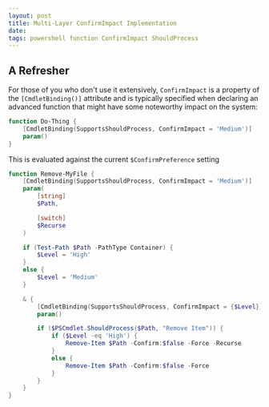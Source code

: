 ```yaml
---
layout: post
title: Multi-Layer ConfirmImpact Implementation
date:
tags: powershell function ConfirmImpact ShouldProcess
---
```


## A Refresher

For those of you who don't use it extensively, `ConfirmImpact` is a property of the
`[CmdletBinding()]` attribute and is typically specified when declaring an advanced function that
might have some noteworthy impact on the system:

```powershell
function Do-Thing {
    [CmdletBinding(SupportsShouldProcess, ConfirmImpact = 'Medium')]
    param()
}
```

This is evaluated against the current `$ConfirmPreference` setting

```powershell
function Remove-MyFile {
    [CmdletBinding(SupportsShouldProcess, ConfirmImpact = 'Medium')]
    param(
        [string]
        $Path,

        [switch]
        $Recurse
    )

    if (Test-Path $Path -PathType Container) {
        $Level = 'High'
    }
    else {
        $Level = 'Medium'
    }

    & {
        [CmdletBinding(SupportsShouldProcess, ConfirmImpact = {$Level})]
        param()

        if ($PSCmdlet.ShouldProcess($Path, "Remove Item")) {
            if ($Level -eq 'High') {
                Remove-Item $Path -Confirm:$false -Force -Recurse
            }
            else {
                Remove-Item $Path -Confirm:$false -Force
            }
        }
    }
}
```